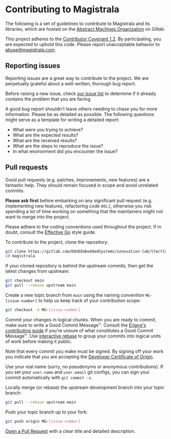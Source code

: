# Contributing to Magistrala

The following is a set of guidelines to contribute to Magistrala and its libraries, which are hosted on the [Abstract Machines Organization](https://gitlab.com/DAVEEmbeddedSystems/innovation-lab/tlm/tlml/abstract-machines) on Gitlab.

This project adheres to the [Contributor Covenant 1.2](http://contributor-covenant.org/version/1/2/0). By participating, you are expected to uphold this code. Please report unacceptable behavior to [abuse@magistrala.com](mailto:abuse@magistrala.com).

## Reporting issues

Reporting issues are a great way to contribute to the project. We are perpetually grateful about a well-written, thorough bug report.

Before raising a new issue, check [our issue list](https://gitlab.com/DAVEEmbeddedSystems/innovation-lab/tlm/tlml/abstract-machines/magistrala/-/issues) to determine if it already contains the
problem that you are facing.

A good bug report shouldn't leave others needing to chase you for more information. Please be as detailed as possible. The following questions might serve as a template for writing a detailed
report:

- What were you trying to achieve?
- What are the expected results?
- What are the received results?
- What are the steps to reproduce the issue?
- In what environment did you encounter the issue?

## Pull requests

Good pull requests (e.g. patches, improvements, new features) are a fantastic help. They should remain focused in scope and avoid unrelated commits.

**Please ask first** before embarking on any significant pull request (e.g. implementing new features, refactoring code etc.), otherwise you risk spending a lot of time working on something that the maintainers might not want to merge into the project.

Please adhere to the coding conventions used throughout the project. If in doubt, consult the [Effective Go](https://golang.org/doc/effective_go.html) style guide.

To contribute to the project, clone the repository:

```bash
git clone https://gitlab.com/DAVEEmbeddedSystems/innovation-lab/tlm/tlml/abstract-machines/magistrala.git
cd magistrala
```

If your cloned repository is behind the upstream commits, then get the latest changes from upstream:

```bash
git checkout main
git pull --rebase upstream main
```

Create a new topic branch from `main` using the naming convention `MG-[issue-number]` to help us keep track of your contribution scope:

```bash
git checkout -b MG-[issue-number]
```

Commit your changes in logical chunks. When you are ready to commit, make sure to write a Good Commit Message™. Consult the [Erlang's contributing guide](https://github.com/erlang/otp/wiki/Writing-good-commit-messages) if you're unsure of what constitutes a Good Commit Message™. Use [interactive rebase](https://docs.gitlab.com/ee/topics/git/git_rebase.html) to group your commits into logical units of work before making it public.

Note that every commit you make must be signed. By signing off your work you indicate that you are accepting the [Developer Certificate of Origin](https://developercertificate.org/).

Use your real name (sorry, no pseudonyms or anonymous contributions). If you set your `user.name` and `user.email` git configs, you can sign your commit automatically with `git commit -s`.

Locally merge (or rebase) the upstream development branch into your topic branch:

```bash
git pull --rebase upstream main
```

Push your topic branch up to your fork:

```bash
git push origin MG-[issue-number]
```

[Open a Pull Request](https://docs.gitlab.com/ee/user/project/merge_requests/creating_merge_requests.html) with a clear title and detailed description.
